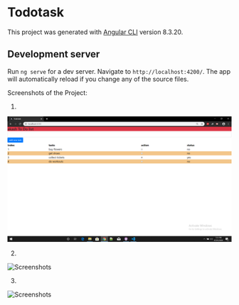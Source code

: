 # Todotask

This project was generated with [Angular CLI](https://github.com/angular/angular-cli) version 8.3.20.

## Development server

Run `ng serve` for a dev server. Navigate to `http://localhost:4200/`. The app will automatically reload if you change any of the source files.



Screenshots of the Project:
  
  1. 
  ![Screenshots](screenshots/s1.png)
  
  2. 
  ![Screenshots](ToDoList/screenshots/s1.png)
  
  3.
  ![Screenshots](ToDoList/screenshots/s1.png)
